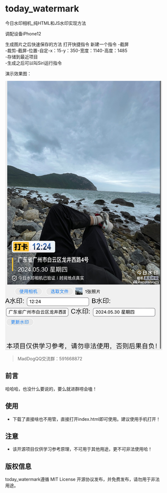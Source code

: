 # today_watermark
今日水印相机_纯HTML和JS水印实现方法

调配设备iPhone12

生成图片之后快速保存的方法
打开快捷指令
新建一个指令
-截屏  
-裁剪-截屏-位置-自定-x：15-y：350-宽度：1140-高度：1485  
-存储到最近项目  
-生成之后可以叫Siri运行指令  

演示效果图：  

![效果图](/ysxg.jpg)

> MadDogQQ交流群：591668872

## 前言

哈哈哈，也没什么要说的，要么就进群唠会嗑！

## 使用

 + 下载了直接啥也不用管，直接打开index.html即可使用。建议使用手机打开！

## 注意

  + 该开源项目仅供学习参考原理，不可用于其他用途，更不可非法使用哈！

## 版权信息

today_watermark遵循 MIT License 开源协议发布，并免费发布，请勿用于非法用途。